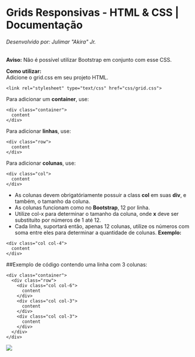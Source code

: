 # Grids Responsivas - HTML & CSS | Documentação
###### Desenvolvido por: Julimar "Akira" Jr.
**Aviso:** Não é possível utilizar Bootstrap em conjunto com esse CSS.

**Como utilizar:**
<br>
Adicione o grid.css em seu projeto HTML.
```
<link rel="stylesheet" type="text/css" href="css/grid.css">
```
Para adicionar um **container**, use:
```
<div class="container">
  content
</div>
```
Para adicionar **linhas**, use:
```
<div class="row">
  content
</div>
```
Para adicionar **colunas**, use:
```
<div class="col">
  content
</div>
```
- As colunas devem obrigatóriamente possuir a class **col** em suas **div**, e também, o tamanho da coluna.
- As colunas funcionam como no **Bootstrap**, 12 por linha.
- Utilize col-x para determinar o tamanho da coluna, onde **x** deve ser substituito por números de 1 até 12.
- Cada linha, suportará então, apenas 12 colunas, utilize os números com soma entre eles para determinar a quantidade de colunas.
**Exemplo:**
```
<div class="col col-4">
  content
</div>
```
##Exemplo de código contendo uma linha com 3 colunas:
```
<div class="container">
  <div class="row">
    <div class="col col-6">
      content
    </div>
    <div class="col col-3">
      content
    </div>
    <div class="col col-3">
      content
    </div>
  </div>
</div>
```
<img src="https://i.imgur.com/As2n2A3.png">

